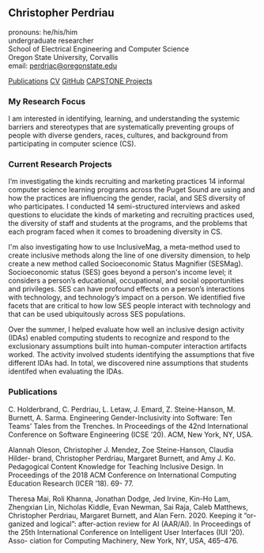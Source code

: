 ## Christopher Perdriau
pronouns: he/his/him\
undergraduate researcher\
School of Electrical Engineering and Computer Science\
Oregon State University, Corvallis\
email: perdriac@oregonstate.edu


[Publications](https://www.researchgate.net/profile/Christopher_Perdriau)   [CV](https://github.com/ChristopherPerdriau/ChristopherPerdriau.github.io/blob/main/CV.pdf)   [GitHub](https://github.com/ChristopherPerdriau)   [CAPSTONE Projects]() 

### My Research Focus
I am interested in identifying, learning, and understanding the systemic barriers and stereotypes that are systematically preventing groups of people with diverse genders, races, cultures, and background from participating in computer science (CS).

### Current Research Projects
I’m investigating the kinds recruiting and marketing practices 14 informal computer science learning programs across the Puget Sound are using and how the practices are influencing the gender, racial, and SES diversity of who participates. I conducted 14 semi-structured interviews and asked questions to elucidate the kinds of marketing and recruiting practices used, the diversity of staff and students at the programs, and the problems that each program faced when it comes to broadening diversity in CS.


I'm also investigating how to use InclusiveMag, a meta-method used to create inclusive methods along the line of one diversity dimension, to help create a new method called Socioeconomic Status Magnifier (SESMag). Socioeconomic status (SES) goes beyond a person's income level; it considers a person’s educational, occupational, and social opportunities and privileges. SES can have profound effects on a person’s interactions with technology, and technology’s impact on a person. We identified five facets that are critical to how low SES people interact with technology and that can be used ubiquitously across SES populations.


Over the summer, I helped evaluate how well an inclusive design activity (IDAs) enabled computing students to recognize and respond to the exclusionary assumptions built into human-computer interaction artifacts worked. The activity involved students identifying the assumptions that five different IDAs had. In total, we discovered nine assumptions that students identifed when evaluating the IDAs.


### Publications
C. Holderbrand, C. Perdriau, L. Letaw, J. Emard, Z. Steine-Hanson, M. Burnett, A. Sarma. Engineering Gender-Inclusivity into Software: Ten Teams’ Tales from the Trenches. In Proceedings of the 42nd International Conference on Software Engineering (ICSE ’20). ACM, New York, NY, USA.


Alannah Oleson, Christopher J. Mendez, Zoe Steine-Hanson, Claudia Hilder- brand, Christopher Perdriau, Margaret Burnett, and Amy J. Ko. Pedagogical Content Knowledge for Teaching Inclusive Design. In Proceedings of the 2018 ACM Conference on International Computing Education Research (ICER ’18). 69- 77.


Theresa Mai, Roli Khanna, Jonathan Dodge, Jed Irvine, Kin-Ho Lam, Zhengxian Lin, Nicholas Kiddle, Evan Newman, Sai Raja, Caleb Matthews, Christopher Perdriau, Margaret Burnett, and Alan Fern. 2020. Keeping it ”or- ganized and logical”: after-action review for AI (AAR/AI). In Proceedings of the 25th International Conference on Intelligent User Interfaces (IUI ’20). Asso- ciation for Computing Machinery, New York, NY, USA, 465–476.
